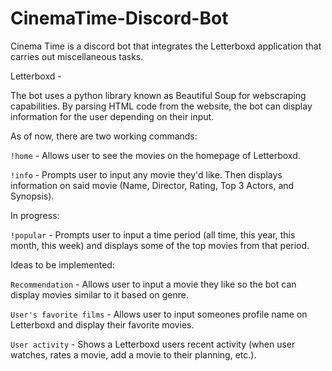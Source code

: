 # CinemaTime-Discord-Bot
Cinema Time is a discord bot that integrates the Letterboxd application that carries out miscellaneous tasks.

Letterboxd - 

  The bot uses a python library known as Beautiful Soup for webscraping capabilities. By parsing HTML code
  from the website, the bot can display information for the user depending on their input.

As of now, there are two working commands:

  `!home` - Allows user to see the movies on the homepage of Letterboxd.

  `!info` - Prompts user to input any movie they'd like. Then displays information on said movie (Name, Director, Rating, Top 3 Actors, and Synopsis).


In progress:

  `!popular` - Prompts user to input a time period (all time, this year, this month, this week) and displays some of the top movies from that period.
  

Ideas to be implemented:

  `Recommendation` - Allows user to input a movie they like so the bot can display movies similar to it based on genre.

  `User's favorite films` - Allows user to input someones profile name on Letterboxd and display their favorite movies.

  `User activity` - Shows a Letterboxd users recent activity (when user watches, rates a movie, add a movie to their planning, etc.).
  
